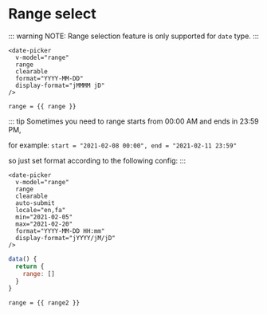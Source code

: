 # Range select

::: warning NOTE:
Range selection feature is only supported for `date` type.
:::

```vue
<date-picker
  v-model="range"
  range
  clearable
  format="YYYY-MM-DD"
  display-format="jMMMM jD"
/>
```
<script>
export default {
  data() {
    return {
      range: [],
      range2: [],
    }
  }
}
</script>
<ClientOnly>
  <date-picker
    v-model="range"
    range
    clearable
    format="YYYY-MM-DD"
    display-format="jMMMM jD"
    style="margin-bottom:0"
  />
</ClientOnly>

`range = {{ range }}`

::: tip
Sometimes you need to range starts from 00:00 AM and ends in 23:59 PM,

for example: `start = "2021-02-08 00:00", end = "2021-02-11 23:59"`

so just set format according to the following config:
:::

```vue
<date-picker
  v-model="range"
  range
  clearable
  auto-submit
  locale="en,fa"
  min="2021-02-05"
  max="2021-02-20"
  format="YYYY-MM-DD HH:mm"
  display-format="jYYYY/jM/jD"
/>
```
```js
data() {
  return {
    range: []
  }
}
```

<ClientOnly>
  <date-picker
    v-model="range2"
    range
    clearable
    auto-submit
    locale="en,fa"
    min="2021-02-05"
    max="2021-02-20"
    format="YYYY-MM-DD HH:mm"
    display-format="jYYYY/jM/jD"
  />
</ClientOnly>

`range = {{ range2 }}`
